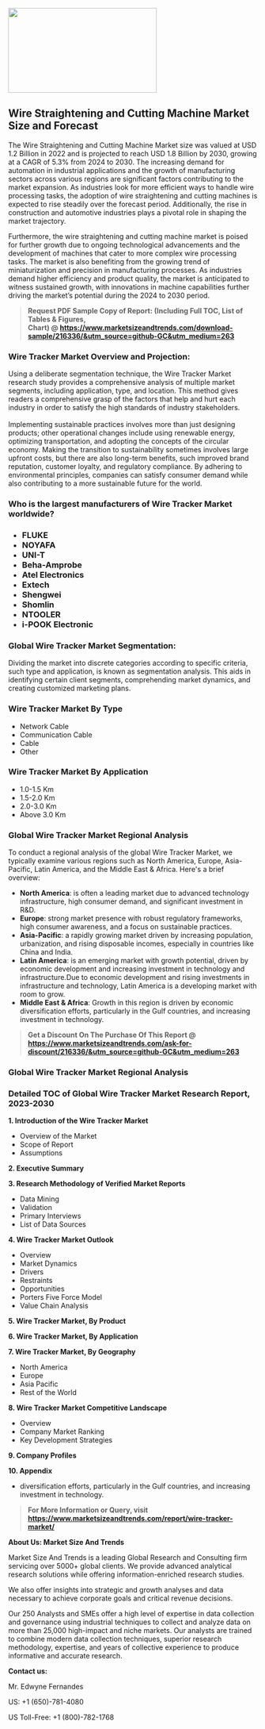 <p><img class="alignnone size-medium wp-image-20088" src="https://ffe5etoiles.com/wp-content/uploads/2024/12/MST1-300x171.png" alt="" width="300" height="171" /></p><h2>Wire Straightening and Cutting Machine Market Size and Forecast</h2><p>The Wire Straightening and Cutting Machine Market size was valued at USD 1.2 Billion in 2022 and is projected to reach USD 1.8 Billion by 2030, growing at a CAGR of 5.3% from 2024 to 2030. The increasing demand for automation in industrial applications and the growth of manufacturing sectors across various regions are significant factors contributing to the market expansion. As industries look for more efficient ways to handle wire processing tasks, the adoption of wire straightening and cutting machines is expected to rise steadily over the forecast period. Additionally, the rise in construction and automotive industries plays a pivotal role in shaping the market trajectory.</p><p>Furthermore, the wire straightening and cutting machine market is poised for further growth due to ongoing technological advancements and the development of machines that cater to more complex wire processing tasks. The market is also benefiting from the growing trend of miniaturization and precision in manufacturing processes. As industries demand higher efficiency and product quality, the market is anticipated to witness sustained growth, with innovations in machine capabilities further driving the market’s potential during the 2024 to 2030 period.</p></p><blockquote id="" class=""><strong>Request PDF Sample Copy of Report: (Including Full TOC, List of Tables &amp; Figures, Chart)&nbsp;@&nbsp;<strong><a href="https://www.marketsizeandtrends.com/download-sample/216336/&utm_source=github-GC&utm_medium=263" target="_blank">https://www.marketsizeandtrends.com/download-sample/216336/&utm_source=github-GC&utm_medium=263</a></strong></strong></blockquote><h3 id="" class="">Wire Tracker Market&nbsp;Overview and Projection:</h3><p id="" class="">Using a deliberate segmentation technique, the Wire Tracker Market research study provides a comprehensive analysis of multiple market segments, including application, type, and location. This method gives readers a comprehensive grasp of the factors that help and hurt each industry in order to satisfy the high standards of industry stakeholders. <br /> <br />Implementing sustainable practices involves more than just designing products; other operational changes include using renewable energy, optimizing transportation, and adopting the concepts of the circular economy. Making the transition to sustainability sometimes involves large upfront costs, but there are also long-term benefits, such improved brand reputation, customer loyalty, and regulatory compliance. By adhering to environmental principles, companies can satisfy consumer demand while also contributing to a more sustainable future for the world.</p><h3 id="" class="">Who is the largest manufacturers of&nbsp;Wire Tracker Market worldwide?</h3><h3 class=""><p><ul><li>FLUKE </li><li> NOYAFA </li><li> UNI-T </li><li> Beha-Amprobe </li><li> Atel Electronics </li><li> Extech </li><li> Shengwei </li><li> Shomlin </li><li> NTOOLER </li><li> i-POOK Electronic</li></ul></p></h3><h3 id="" class="">Global&nbsp;Wire Tracker Market Segmentation:</h3><p id="" class="">Dividing the market into discrete categories according to specific criteria, such type and application, is known as segmentation analysis. This aids in identifying certain client segments, comprehending market dynamics, and creating customized marketing plans.</p><h3 id="" class="">Wire Tracker Market&nbsp;By Type</h3><p><p><ul><li>Network Cable</li><li> Communication Cable</li><li> Cable</li><li> Other</p></li></ul></p></p><h3 id="" class="">Wire Tracker Market&nbsp;By Application</h3><p class=""><p><ul><li>1.0-1.5 Km</li><li> 1.5-2.0 Km</li><li> 2.0-3.0 Km</li><li> Above 3.0 Km</li></ul></p></p><h3 id="" class="">Global Wire Tracker Market Regional Analysis</h3><p id="" class="">To conduct a regional analysis of the global Wire Tracker Market, we typically examine various regions such as North America, Europe, Asia-Pacific, Latin America, and the Middle East &amp; Africa. Here's a brief overview:</p><ul><li><strong>North America</strong>: is often a leading market due to advanced technology infrastructure, high consumer demand, and significant investment in R&amp;D.</li><li><strong>Europe</strong>: strong market presence with robust regulatory frameworks, high consumer awareness, and a focus on sustainable practices.</li><li><strong>Asia-Pacific</strong>: a rapidly growing market driven by increasing population, urbanization, and rising disposable incomes, especially in countries like China and India.</li><li><strong>Latin America</strong>: is an emerging market with growth potential, driven by economic development and increasing investment in technology and infrastructure.Due to economic development and rising investments in infrastructure and technology, Latin America is a developing market with room to grow.</li><li><strong>Middle East &amp; Africa</strong>: Growth in this region is driven by economic diversification efforts, particularly in the Gulf countries, and increasing investment in technology.</li></ul><blockquote id="" class=""><strong>Get a Discount On The Purchase Of This Report @ <strong><a href="https://www.marketsizeandtrends.com/ask-for-discount/216336/&utm_source=github-GC&utm_medium=263" target="_blank">https://www.marketsizeandtrends.com/ask-for-discount/216336/&utm_source=github-GC&utm_medium=263</a></strong></strong></blockquote><h3 id="" class="">Global Wire Tracker Market Regional Analysis</h3><h3 id="" class="">Detailed TOC of Global Wire Tracker Market Research Report, 2023-2030</h3><p id="" class=""><strong>1. Introduction of the Wire Tracker Market</strong></p><ul><li>Overview of the Market</li><li>Scope of Report</li><li>Assumptions</li></ul><p id="" class=""><strong>2. Executive Summary</strong></p><p id="" class=""><strong>3. Research Methodology of Verified Market Reports</strong></p><ul><li>Data Mining</li><li>Validation</li><li>Primary Interviews</li><li>List of Data Sources</li></ul><p id="" class=""><strong>4. Wire Tracker Market Outlook</strong></p><ul><li>Overview</li><li>Market Dynamics</li><li>Drivers</li><li>Restraints</li><li>Opportunities</li><li>Porters Five Force Model</li><li>Value Chain Analysis</li></ul><p id="" class=""><strong>5. Wire Tracker Market, By Product</strong></p><p id="" class=""><strong>6. Wire Tracker Market, By Application</strong></p><p id="" class=""><strong>7. Wire Tracker Market, By Geography</strong></p><ul><li>North America</li><li>Europe</li><li>Asia Pacific</li><li>Rest of the World</li></ul><p id="" class=""><strong>8. Wire Tracker Market Competitive Landscape</strong></p><ul><li>Overview</li><li>Company Market Ranking</li><li>Key Development Strategies</li></ul><p id="" class=""><strong>9. Company Profiles</strong></p><p id="" class=""><strong>10. Appendix</strong></p><ul><li>diversification efforts, particularly in the Gulf countries, and increasing investment in technology.</li></ul><blockquote id="" class=""><strong>For More Information or Query, visit <strong><strong><a href="https://www.marketsizeandtrends.com/report/wire-tracker-market/" target="_blank">https://www.marketsizeandtrends.com/report/wire-tracker-market/</a></strong></strong></strong></blockquote><p id="" class=""><strong>About Us: Market Size And Trends</strong></p><p id="" class="">Market Size And Trends is a leading Global Research and Consulting firm servicing over 5000+ global clients. We provide advanced analytical research solutions while offering information-enriched research studies.</p><p id="" class="">We also offer insights into strategic and growth analyses and data necessary to achieve corporate goals and critical revenue decisions.</p><p id="" class="">Our 250 Analysts and SMEs offer a high level of expertise in data collection and governance using industrial techniques to collect and analyze data on more than 25,000 high-impact and niche markets. Our analysts are trained to combine modern data collection techniques, superior research methodology, expertise, and years of collective experience to produce informative and accurate research.</p><p id="" class=""><strong>Contact us:</strong></p><p id="" class="">Mr. Edwyne Fernandes</p><p id="" class="">US: +1 (650)-781-4080</p><p id="" class="">US Toll-Free: +1 (800)-782-1768</p>
